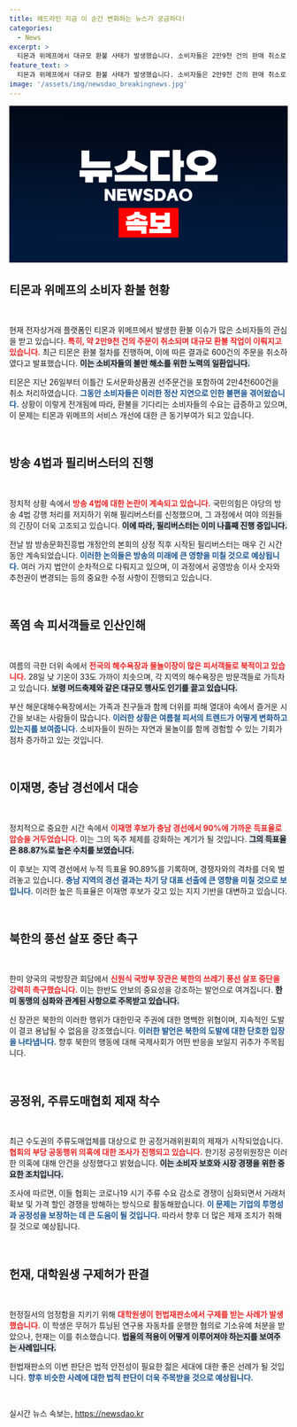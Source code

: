 ```yaml
---
title: 헤드라인 지금 이 순간 변화하는 뉴스가 궁금하다!
categories:
  - News
excerpt: >
  티몬과 위메프에서 대규모 환불 사태가 발생했습니다. 소비자들은 2만9천 건의 판매 취소로 불편을 겪고 있으며, 신속한 환불 절차가 필요합니다!
feature_text: >
  티몬과 위메프에서 대규모 환불 사태가 발생했습니다. 소비자들은 2만9천 건의 판매 취소로 불편을 겪고 있으며, 신속한 환불 절차가 필요합니다!
image: '/assets/img/newsdao_breakingnews.jpg'
---
```


<p><img src="/assets/img/newsdao_breakingnews.jpg" alt="bookingtag 속보" /></p>

<p><h2 data-ke-size="size26">티몬과 위메프의 소비자 환불 현황</h2><p data-ke-size="size16">&nbsp;</p></p>

<p>현재 전자상거래 플랫폼인 티몬과 위메프에서 발생한 환불 이슈가 많은 소비자들의 관심을 받고 있습니다. <b><span style="color: #ee2323;">특히, 약 2만9천 건의 주문이 취소되며 대규모 환불 작업이 이뤄지고 있습니다.</span></b> 최근 티몬은 환불 절차를 진행하며, 이에 따른 결과로 600건의 주문을 취소하였다고 발표했습니다. <b><span style="background-color: #21538527;">이는 소비자들의 불만 해소를 위한 노력의 일환입니다.</span></b></p>

<p>티몬은 지난 26일부터 이틀간 도서문화상품권 선주문건을 포함하여 2만4천600건을 취소 처리하였습니다. <b><span style="color: #1a5490;">그동안 소비자들은 이러한 정산 지연으로 인한 불편을 겪어왔습니다.</span></b> 상황이 이렇게 전개됨에 따라, 환불을 기다리는 소비자들의 수요는 급증하고 있으며, 이 문제는 티몬과 위메프의 서비스 개선에 대한 큰 동기부여가 되고 있습니다.</p>

<p data-ke-size="size16">&nbsp;</p>

<p><h2 data-ke-size="size26">방송 4법과 필리버스터의 진행</h2><p data-ke-size="size16">&nbsp;</p></p>

<p>정치적 상황 속에서 <b><span style="color: #ee2323;">방송 4법에 대한 논란이 계속되고 있습니다.</span></b> 국민의힘은 야당의 방송 4법 강행 처리를 저지하기 위해 필리버스터를 신청했으며, 그 과정에서 여야 의원들의 긴장이 더욱 고조되고 있습니다. <b><span style="background-color: #21538527;">이에 따라, 필리버스터는 이미 나흘째 진행 중입니다.</span></b></p>

<p>전날 밤 방송문화진흥법 개정안의 본회의 상정 직후 시작된 필리버스터는 매우 긴 시간 동안 계속되었습니다. <b><span style="color: #1a5490;">이러한 논의들은 방송의 미래에 큰 영향을 미칠 것으로 예상됩니다.</span></b> 여러 가지 법안이 순차적으로 다뤄지고 있으며, 이 과정에서 공영방송 이사 숫자와 추천권이 변경되는 등의 중요한 수정 사항이 진행되고 있습니다.</p>

<p data-ke-size="size16">&nbsp;</p>

<p><h2 data-ke-size="size26">폭염 속 피서객들로 인산인해</h2><p data-ke-size="size16">&nbsp;</p></p>

<p>여름의 극한 더위 속에서 <b><span style="color: #ee2323;">전국의 해수욕장과 물놀이장이 많은 피서객들로 북적이고 있습니다.</span></b> 28일 낮 기온이 33도 가까이 치솟으며, 각 지역의 해수욕장은 방문객들로 가득차고 있습니다. <b><span style="background-color: #21538527;">보령 머드축제와 같은 대규모 행사도 인기를 끌고 있습니다.</span></b></p>

<p>부산 해운대해수욕장에서는 가족과 친구들과 함께 더위를 피해 열대야 속에서 즐거운 시간을 보내는 사람들이 많습니다. <b><span style="color: #1a5490;">이러한 상황은 여름철 피서의 트렌드가 어떻게 변화하고 있는지를 보여줍니다.</span></b> 소비자들이 원하는 자연과 물놀이를 함께 경험할 수 있는 기회가 점차 증가하고 있는 것입니다.</p>

<p data-ke-size="size16">&nbsp;</p>

<p><h2 data-ke-size="size26">이재명, 충남 경선에서 대승</h2><p data-ke-size="size16">&nbsp;</p></p>

<p>정치적으로 중요한 시간 속에서 <b><span style="color: #ee2323;">이재명 후보가 충남 경선에서 90%에 가까운 득표율로 압승을 거두었습니다.</span></b> 이는 그의 독주 체제를 강화하는 계기가 될 것입니다. <b><span style="background-color: #21538527;">그의 득표율은 88.87%로 높은 수치를 보였습니다.</span></b></p>

<p>이 후보는 지역 경선에서 누적 득표율 90.89%를 기록하며, 경쟁자와의 격차를 더욱 벌려놓고 있습니다. <b><span style="color: #1a5490;">충남 지역의 경선 결과는 차기 당 대표 선출에 큰 영향을 미칠 것으로 보입니다.</span></b> 이러한 높은 득표율은 이재명 후보가 갖고 있는 지지 기반을 대변하고 있습니다.</p>

<p data-ke-size="size16">&nbsp;</p>

<p><h2 data-ke-size="size26">북한의 풍선 살포 중단 촉구</h2><p data-ke-size="size16">&nbsp;</p></p>

<p>한미 양국의 국방장관 회담에서 <b><span style="color: #ee2323;">신원식 국방부 장관은 북한의 쓰레기 풍선 살포 중단을 강력히 촉구했습니다.</span></b> 이는 한반도 안보의 중요성을 강조하는 발언으로 여겨집니다. <b><span style="background-color: #21538527;">한미 동맹의 심화와 관계된 사항으로 주목받고 있습니다.</span></b></p>

<p>신 장관은 북한의 이러한 행위가 대한민국 주권에 대한 명백한 위협이며, 지속적인 도발이 결코 용납될 수 없음을 강조했습니다. <b><span style="color: #1a5490;">이러한 발언은 북한의 도발에 대한 단호한 입장을 나타냅니다.</span></b> 향후 북한의 행동에 대해 국제사회가 어떤 반응을 보일지 귀추가 주목됩니다.</p>

<p data-ke-size="size16">&nbsp;</p>

<p><h2 data-ke-size="size26">공정위, 주류도매협회 제재 착수</h2><p data-ke-size="size16">&nbsp;</p></p>

<p>최근 수도권의 주류도매업체를 대상으로 한 공정거래위원회의 제재가 시작되었습니다.<b><span style="color: #ee2323;">협회의 부당 공동행위 의혹에 대한 조사가 진행되고 있습니다.</span></b> 한기정 공정위원장은 이러한 의혹에 대해 안건을 상정했다고 밝혔습니다. <b><span style="background-color: #21538527;">이는 소비자 보호와 시장 경쟁을 위한 중요한 조치입니다.</span></b></p>

<p>조사에 따르면, 이들 협회는 코로나19 시기 주류 수요 감소로 경쟁이 심화되면서 거래처 확보 및 가격 할인 경쟁을 방해하는 방식으로 활동해왔습니다. <b><span style="color: #1a5490;">이 문제는 기업의 투명성과 공정성을 보장하는 데 큰 도움이 될 것입니다.</span></b> 따라서 향후 더 많은 제재 조치가 취해질 것으로 예상됩니다.</p>

<p data-ke-size="size16">&nbsp;</p>

<p><h2 data-ke-size="size26">헌재, 대학원생 구제허가 판결</h2><p data-ke-size="size16">&nbsp;</p></p>

<p>헌정질서의 엄정함을 지키기 위해 <b><span style="color: #ee2323;">대학원생이 헌법재판소에서 구제를 받는 사례가 발생했습니다.</span></b> 이 학생은 무허가 튜닝된 연구용 자동차를 운행한 혐의로 기소유예 처분을 받았으나, 헌재는 이를 취소했습니다. <b><span style="background-color: #21538527;">법율의 적용이 어떻게 이루어져야 하는지를 보여주는 사례입니다.</span></b></p>

<p>헌법재판소의 이번 판단은 법적 안전성이 필요한 젊은 세대에 대한 좋은 선례가 될 것입니다. <b><span style="color: #1a5490;">향후 비슷한 사례에 대한 법적 판단이 더욱 주목받을 것으로 예상됩니다.</span></b></p>

<p data-ke-size="size16">&nbsp;</p>
실시간 뉴스 속보는, <a href="https://newsdao.kr" rel="dofollow">https://newsdao.kr</a>


